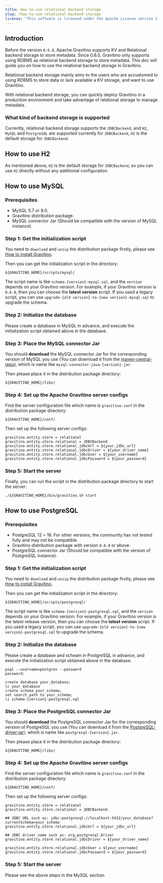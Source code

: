 ```yaml
---
title: How to use relational backend storage
slug: /how-to-use-relational-backend-storage
license: "This software is licensed under the Apache License version 2."
---
```


## Introduction

Before the version `0.6.0`, Apache Gravitino supports KV and Relational backend storage to store metadata.
Since 0.6.0, Gravitino only supports using RDBMS as relational backend storage to store metadata. This doc will guide you on how to use the
relational backend storage in Gravitino.

Relational backend storage mainly aims to the users who are accustomed to using RDBMS to
store data or lack available a KV storage, and want to use Gravitino.

With relational backend storage, you can quickly deploy Gravitino in a production environment and
take advantage of relational storage to manage metadata.

### What kind of backend storage is supported

Currently, relational backend storage supports the `JDBCBackend`, and `H2`, `MySQL` and `PostgreSQL` are supported currently for `JDBCBackend`, `H2` is the
default storage for `JDBCBackend`.

## How to use H2

As mentioned above, `H2` is the default storage for `JDBCBackend`, so you can use `H2` directly without any additional configuration.

## How to use MySQL

### Prerequisites

+ MySQL 5.7 or 8.0.
+ Gravitino distribution package.
+ MySQL connector Jar (Should be compatible with the version of MySQL instance).

### Step 1: Get the initialization script

You need to `download` and `unzip` the distribution package firstly, please see
[How to install Gravitino](how-to-install.md).

Then you can get the initialization script in the directory:

```text
${GRAVITINO_HOME}/scripts/mysql/
```

The script name is like `schema-{version}-mysql.sql`, and the `version` depends on your Gravitino version.
For example, if your Gravitino version is `0.6.0`, then you can choose the **latest version** script.
If you used a legacy script, you can use `upgrade-{old version}-to-{new version}-mysql.sql` to upgrade the schema.

### Step 2: Initialize the database

Please create a database in MySQL in advance, and execute the initialization script obtained above in the database.

### Step 3: Place the MySQL connector Jar

You should **download** the MySQL connector Jar for the corresponding version of MySQL you use
(You can download it from the [maven-central-repo](https://repo1.maven.org/maven2/mysql/mysql-connector-java/)),
which is name like `mysql-connector-java-{version}.jar`.

Then please place it in the distribution package directory:

```text
${GRAVITINO_HOME}/libs/
```

### Step 4: Set up the Apache Gravitino server configs

Find the server configuration file which name is `gravitino.conf` in the distribution package directory:

```text
${GRAVITINO_HOME}/conf/
```

Then set up the following server configs:

```text
gravitino.entity.store = relational
gravitino.entity.store.relational = JDBCBackend
gravitino.entity.store.relational.jdbcUrl = ${your_jdbc_url}
gravitino.entity.store.relational.jdbcDriver = ${your_driver_name}
gravitino.entity.store.relational.jdbcUser = ${your_username}
gravitino.entity.store.relational.jdbcPassword = ${your_password}
```

### Step 5: Start the server

Finally, you can run the script in the distribution package directory to start the server:

```shell
./${GRAVITINO_HOME}/bin/gravitino.sh start
```

## How to use PostgreSQL

### Prerequisites

- PostgreSQL 12 ~ 16. For other versions, the community has not tested fully and may not be compatible.
- Gravitino distribution package with version `0.6.0` or above.
- PostgreSQL connector Jar (Should be compatible with the version of PostgreSQL instance).

### Step 1: Get the initialization script

You need to `download` and `unzip` the distribution package firstly, please see
[How to install Gravitino](how-to-install.md).

Then you can get the initialization script in the directory:

```text
${GRAVITINO_HOME}/scripts/postgresql/
```

The script name is like `schema-{version}-postgresql.sql`, and the `version` depends on your Gravitino version.
For example, if your Gravitino version is the latest release version, then you can choose the **latest version** script.
If you used a legacy script, you can use `upgrade-{old version}-to-{new version}-postgresql.sql` to upgrade the schema.

### Step 2: Initialize the database

Please create a database and scheam in PostgreSQL in advance, and execute the initialization script obtained above in the database.

```
psql --username=postgres --password 
password:

create database your_database;
\c your_database
create schema your_schema;
set search_path to your_schema;
\i schema-{version}-postgresql.sql
```


### Step 3: Place the PostgreSQL connector Jar

You should **download** the PostgreSQL connector Jar for the corresponding version of PostgreSQL you use
(You can download it from the [PostgreSQL-driver-jar](https://jdbc.postgresql.org/download/postgresql-42.7.0.jar)),
which is name like `postgresql-{version}.jar`.

Then please place it in the distribution package directory:

```text
${GRAVITINO_HOME}/libs/
```

### Step 4: Set up the Apache Gravitino server configs

Find the server configuration file which name is `gravitino.conf` in the distribution package directory:

```text
${GRAVITINO_HOME}/conf/
```

Then set up the following server configs:

```text
gravitino.entity.store = relational
gravitino.entity.store.relational = JDBCBackend

## JDBC URL such as: jdbc:postgresql://localhost:5432/your_database?currentSchema=your_schema
gravitino.entity.store.relational.jdbcUrl = ${your_jdbc_url}

## JDBC driver name such as: org.postgresql.Driver
gravitino.entity.store.relational.jdbcDriver = ${your_driver_name}

gravitino.entity.store.relational.jdbcUser = ${your_username}
gravitino.entity.store.relational.jdbcPassword = ${your_password}
```

### Step 5: Start the server

Please see the above steps in the MySQL section.